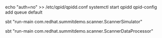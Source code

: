 echo "auth=no" >> /etc/qpid/qpidd.conf
systemctl start qpidd
qpid-config add queue default

sbt "run-main com.redhat.summitdemo.scanner.ScannerSimulator"

sbt "run-main com.redhat.summitdemo.scanner.ScannerDataProcessor"
